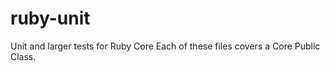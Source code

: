 ruby-unit
=========

Unit and larger tests for Ruby Core
Each of these files covers a Core Public Class.
